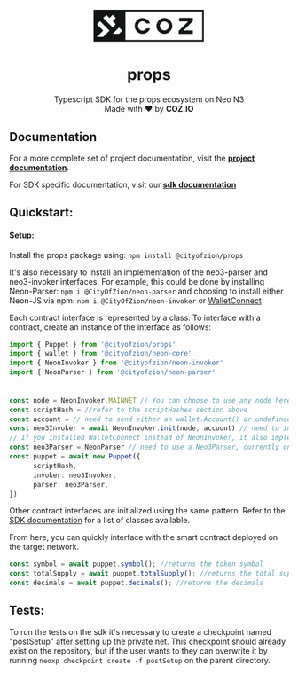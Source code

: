 <p align="center">
  <img
    src="https://raw.githubusercontent.com/CityOfZion/wallet-connect-sdk/develop/.github/resources/images/coz.png"
    width="200px;"></img>
</p>

<h1 align="center">props</h1>

<p align="center">
  Typescript SDK for the props ecosystem on Neo N3
  <br/> Made with ❤ by <b>COZ.IO</b>
</p>

## Documentation

For a more complete set of
project documentation, visit the [**project documentation**](https://props.coz.io/d).

For SDK specific documentation, visit our [**sdk documentation**](https://props.coz.io/d/docs/sdk/ts/)

## Quickstart:

#### Setup:

Install the props package using:
`npm install @cityofzion/props`

It's also necessary to install an implementation of the neo3-parser and neo3-invoker interfaces. For example, this could be done by installing Neon-Parser: `npm i @CityOfZion/neon-parser` and choosing to install either Neon-JS via npm: `npm i @CityOfZion/neon-invoker` or [WalletConnect](https://github.com/CityOfZion/wallet-connect-sdk)

Each contract interface is represented by a class. To interface with a contract, create an instance of the interface as follows:

```ts
import { Puppet } from '@cityofzion/props'
import { wallet } from '@cityofzion/neon-core'
import { NeonInvoker } from '@cityofzion/neon-invoker'
import { NeonParser } from '@cityofzion/neon-parser'


const node = NeonInvoker.MAINNET // You can choose to use any node here, refer to dora.coz.io/monitor for a list of nodes.
const scriptHash = //refer to the scriptHashes section above
const account = // need to send either an wallet.Account() or undefined, testInvokes don't need an account
const neo3Invoker = await NeonInvoker.init(node, account) // need to instantiate a Neo3Invoker
// If you installed WalletConnect instead of NeonInvoker, it also implements this interface. 
const neo3Parser = NeonParser // need to use a Neo3Parser, currently only NeonParser implements this interface
const puppet = await new Puppet({
      scriptHash,
      invoker: neo3Invoker,
      parser: neo3Parser,
})
```

Other contract interfaces are initialized using the same pattern. Refer to the [SDK documentation](./ts/modules#classes)
for a list of classes available.

From here, you can quickly interface with the smart contract deployed on the target network.

```ts
const symbol = await puppet.symbol(); //returns the token symbol
const totalSupply = await puppet.totalSupply(); //returns the total supply
const decimals = await puppet.decimals(); //returns the decimals
```

## Tests:

To run the tests on the sdk it's necessary to create a checkpoint named "postSetup" after setting up the private net. This checkpoint should already exist on the repository, but if the user wants to they can overwrite it by running `neoxp checkpoint create -f postSetup` on the parent directory.
